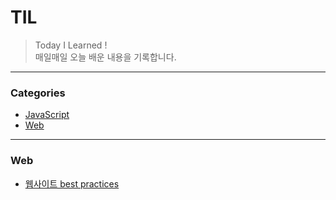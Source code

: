 # TIL

> Today I Learned !
> <br/>매일매일 오늘 배운 내용을 기록합니다.

---
### Categories

* [JavaScript](#JavaScript)
* [Web](#Web)


---

### Web

- [웹사이트 best practices](Web/web-best-practices.md)
